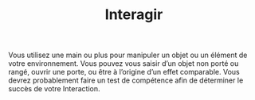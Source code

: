 ﻿---
title: Interagir
titleEn: Interact
id: pvQ5rY2zrtPI614F
group: actions
---
<p>Vous utilisez une main ou plus pour manipuler un objet ou un élément de votre environnement. Vous pouvez vous saisir d’un objet non porté ou rangé, ouvrir une porte, ou être à l’origine d’un effet comparable. Vous devrez probablement faire un test de compétence afin de déterminer le succès de votre Interaction.</p>
